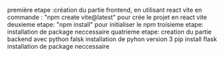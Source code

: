 première etape :création du partie frontend, en utilisant react vite en 
                commande : "npm create vite@latest" pour crée le projet en react vite
deuxieme etape: "npm install" pour initialiser le npm
troisieme etape: installation de package neccessaire 
quatrieme etape: creation du partie backend avec python falsk
                installation de pyhon version 3
                pip install flask
                installation de package neccessaire
                

              
